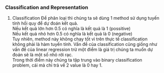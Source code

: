 ### Classification and Representation

1. Classification
Để phân loại thì chúng ta sẽ dùng 1 method sử dụng tuyến tính hồi quy để dự đoán kết quả.  
Nếu kết quả lớn hơn 0.5 có nghĩa là kết quả là 1 (possitive)  
Nếu kết quả nhỏ hơn 0.5 có nghĩa là kết quả là 0 (negative)  
Tuy nhiên, method này không chạy tốt vì trên thực tế classification không phải là hàm tuyến tính.
Vấn đề của classification cũng giống như vấn đề của linear regression trừ một điểm là giá trị chúng ta muốn dự đoán sẽ là một số nhỏ rời rạc.  
Trong thời điểm này chúng ta tập trung vào binary classification problem, cái mà chỉ trả về 2 value là 0 hay 1.

<tobe continous...>
